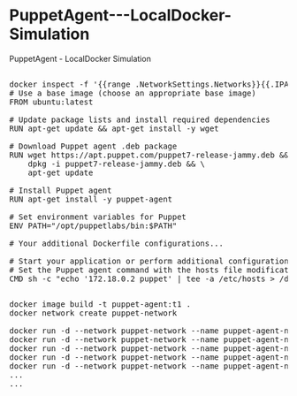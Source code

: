 # PuppetAgent---LocalDocker-Simulation
PuppetAgent - LocalDocker Simulation


<pre>

docker inspect -f '{{range .NetworkSettings.Networks}}{{.IPAddress}}{{end}}' <puppet_server_container_name_or_id>
# Use a base image (choose an appropriate base image)
FROM ubuntu:latest

# Update package lists and install required dependencies
RUN apt-get update && apt-get install -y wget

# Download Puppet agent .deb package
RUN wget https://apt.puppet.com/puppet7-release-jammy.deb && \
    dpkg -i puppet7-release-jammy.deb && \
    apt-get update

# Install Puppet agent
RUN apt-get install -y puppet-agent

# Set environment variables for Puppet
ENV PATH="/opt/puppetlabs/bin:$PATH"

# Your additional Dockerfile configurations...

# Start your application or perform additional configurations
# Set the Puppet agent command with the hosts file modification as the entry point
CMD sh -c "echo '172.18.0.2 puppet' | tee -a /etc/hosts > /dev/null && /opt/puppetlabs/bin/puppet agent --no-daemonize --verbose"

</pre>
<pre>
docker image build -t puppet-agent:t1 .
docker network create puppet-network

docker run -d --network puppet-network --name puppet-agent-node1  puppet-agent:t1
docker run -d --network puppet-network --name puppet-agent-node2  puppet-agent:t1
docker run -d --network puppet-network --name puppet-agent-node3  puppet-agent:t1
docker run -d --network puppet-network --name puppet-agent-node4  puppet-agent:t1
docker run -d --network puppet-network --name puppet-agent-node5  puppet-agent:t1
...
...
</pre>
